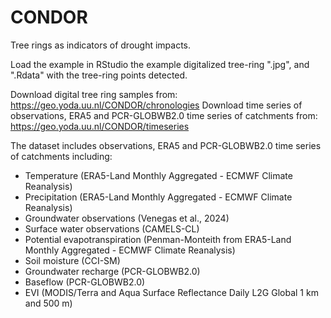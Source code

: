 # CONDOR
Tree rings as indicators of drought impacts.

Load the example in RStudio the example digitalized tree-ring ".jpg", and ".Rdata" with the tree-ring points detected.

Download digital tree ring samples from: https://geo.yoda.uu.nl/CONDOR/chronologies
Download time series of observations, ERA5 and PCR-GLOBWB2.0 time series of catchments from: https://geo.yoda.uu.nl/CONDOR/timeseries

The dataset includes observations, ERA5 and PCR-GLOBWB2.0 time series of catchments including:
- Temperature (ERA5-Land Monthly Aggregated - ECMWF Climate Reanalysis)
- Precipitation (ERA5-Land Monthly Aggregated - ECMWF Climate Reanalysis)
- Groundwater observations (Venegas et al., 2024)
- Surface water observations (CAMELS-CL)
- Potential evapotranspiration (Penman-Monteith from ERA5-Land Monthly Aggregated - ECMWF Climate Reanalysis)
- Soil moisture (CCI-SM)
- Groundwater recharge (PCR-GLOBWB2.0)
- Baseflow (PCR-GLOBWB2.0)
- EVI (MODIS/Terra and Aqua Surface Reflectance Daily L2G Global 1 km and 500 m)

